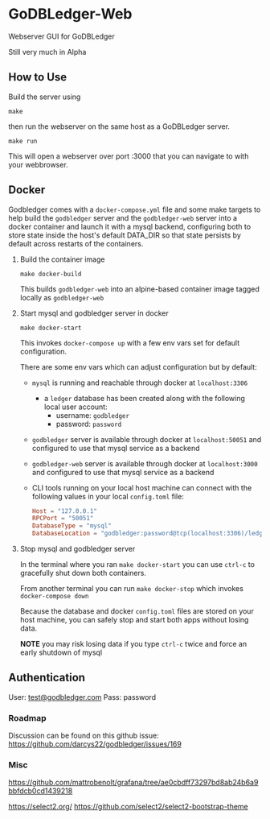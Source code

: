 # GoDBLedger-Web
Webserver GUI for GoDBLedger

Still very much in Alpha

## How to Use

Build the server using
```
make
````
then run the webserver on the same host as a GoDBLedger server.
```
make run
```

This will open a webserver over port :3000 that you can navigate to with your webbrowser.

## Docker 

Godbledger comes with a `docker-compose.yml` file and some make targets to help build the `godbledger` server and the `godbledger-web` server into a docker container and launch it with a mysql backend, configuring both to store state inside the host's default DATA_DIR so that state persists by default across restarts of the containers.

1. Build the container image

    ```
    make docker-build
    ```

    This builds `godbledger-web` into an alpine-based container image tagged locally as `godbledger-web`

1. Start mysql and godbledger server in docker

    ```
    make docker-start
    ```

    This invokes `docker-compose up` with a few env vars set for default configuration.

    There are some env vars which can adjust configuration but by default:
    - `mysql` is running and reachable through docker at `localhost:3306`
      - a `ledger` database has been created along with the following local user account:
        - username: `godbledger`
        - password: `password`
    - `godbledger` server is available through docker at `localhost:50051` and configured to use that mysql service as a backend
    - `godbledger-web` server is available through docker at `localhost:3000` and configured to use that mysql service as a backend
    - CLI tools running on your local host machine can connect with the following values in your local `config.toml` file:

        ```toml
        Host = "127.0.0.1"
        RPCPort = "50051"
        DatabaseType = "mysql"
        DatabaseLocation = "godbledger:password@tcp(localhost:3306)/ledger?charset=utf8mb4,utf8
        ```

1. Stop mysql and godbledger server

   In the terminal where you ran `make docker-start` you can use `ctrl-c` to gracefully shut down both containers.

   From another terminal you can run `make docker-stop` which invokes `docker-compose down`

   Because the database and docker `config.toml` files are stored on your host machine, you can safely stop and start both apps without losing data.

   **NOTE** you may risk losing data if you type `ctrl-c` twice and force an early shutdown of mysql

## Authentication

User: test@godbledger.com
Pass: password

### Roadmap
Discussion can be found on this github issue:
https://github.com/darcys22/godbledger/issues/169


### Misc
https://github.com/mattrobenolt/grafana/tree/ae0cbdff73297bd8ab24b6a9bbfdcb0cd1439218

https://select2.org/
https://github.com/select2/select2-bootstrap-theme
